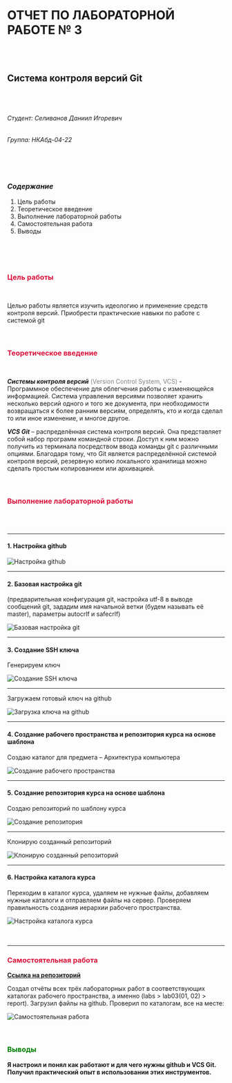 <br/>

# ОТЧЕТ ПО ЛАБОРАТОРНОЙ РАБОТЕ № 3
<br/>
<br/>

## Система контроля версий Git
<br/>
<br/>

###### Студент: Селиванов Даниил Игоревич
###### Группа: НКАбд-04-22
<br/>
<br/>

### *Содержание*
1. Цель работы
2. Теоретическое введение
3. Выполнение лабораторной работы
4. Самостоятельная работа
5. Выводы
<br/>
<br/>
<br/>

### <span style="color:crimson">Цель работы</span>
<br/>

Целью работы является изучить идеологию и применение 
средств контроля версий. Приобрести практические навыки 
по работе с системой git
<br/>
<br/>
<br/>

### <span style="color:crimson">Теоретическое введение</span>
<br/>

***Системы контроля версий*** <span style="color:gray">(Version Control System, VCS)</span> -
Программное обеспечение для облегчения работы с 
изменяющейся информацией. Система управления версиями 
позволяет хранить несколько версий одного и того же 
документа, при необходимости возвращаться к более ранним 
версиям, определять, кто и когда сделал то или иное 
изменение, и многое другое.
<br/>

***VCS Git*** – распределённая система контроля версий. Она 
представляет собой набор программ командной строки. 
Доступ к ним можно получить из терминала посредством 
ввода команды git с различными опциями. Благодаря тому, 
что Git является распределённой системой контроля версий, 
резервную копию локального хранилища можно сделать 
простым копированием или архивацией.
<br/>
<br/>
<br/>

### <span style="color:crimson">Выполнение лабораторной работы</span>
<br/>
<br/>

---
#### 1. Настройка github

![Настройка github](file:///C:/Users/%D0%9F%D0%BE%D0%BB%D1%8C%D0%B7%D0%BE%D0%B2%D0%B0%D1%82%D0%B5%D0%BB%D1%8C/Desktop/%D0%98%D1%81%D1%85%D0%BE%D0%B4%D0%BD%D1%8B%D0%B5%20%D1%84%D0%B0%D0%B9%D0%BB%D1%8B%20%D0%BB%D0%B1%203/1.png)
<br/>

---
#### 2. Базовая настройка git
(предварительная конфигурация git, настройка utf-8 в выводе сообщений git, 
зададим имя начальной ветки (будем называть её master), параметры
autocrlf и safecrlf)

![Базовая настройка git](file:///C:/Users/%D0%9F%D0%BE%D0%BB%D1%8C%D0%B7%D0%BE%D0%B2%D0%B0%D1%82%D0%B5%D0%BB%D1%8C/Desktop/%D0%98%D1%81%D1%85%D0%BE%D0%B4%D0%BD%D1%8B%D0%B5%20%D1%84%D0%B0%D0%B9%D0%BB%D1%8B%20%D0%BB%D0%B1%203/2.png)
<br/>

---
#### 3. Создание SSH ключа
Генерируем ключ

![Создание SSH ключa](file:///C:/Users/%D0%9F%D0%BE%D0%BB%D1%8C%D0%B7%D0%BE%D0%B2%D0%B0%D1%82%D0%B5%D0%BB%D1%8C/Desktop/%D0%98%D1%81%D1%85%D0%BE%D0%B4%D0%BD%D1%8B%D0%B5%20%D1%84%D0%B0%D0%B9%D0%BB%D1%8B%20%D0%BB%D0%B1%203/3.png)

---
Загружаем готовый ключ на github

![Загрузка ключа на github](file:///C:/Users/%D0%9F%D0%BE%D0%BB%D1%8C%D0%B7%D0%BE%D0%B2%D0%B0%D1%82%D0%B5%D0%BB%D1%8C/Desktop/%D0%98%D1%81%D1%85%D0%BE%D0%B4%D0%BD%D1%8B%D0%B5%20%D1%84%D0%B0%D0%B9%D0%BB%D1%8B%20%D0%BB%D0%B1%203/4.png)
<br/>

---

#### 4. Создание рабочего пространства и репозитория курса на основе шаблона
Создаю каталог для предмета – Архитектура компьютера

![Создание рабочего пространства](file:///C:/Users/%D0%9F%D0%BE%D0%BB%D1%8C%D0%B7%D0%BE%D0%B2%D0%B0%D1%82%D0%B5%D0%BB%D1%8C/Desktop/%D0%98%D1%81%D1%85%D0%BE%D0%B4%D0%BD%D1%8B%D0%B5%20%D1%84%D0%B0%D0%B9%D0%BB%D1%8B%20%D0%BB%D0%B1%203/5.png)
<br/>

---

#### 5. Создание репозитория курса на основе шаблона
Создаю репозиторий по шаблону курса

![Создание репозитория](file:///C:/Users/%D0%9F%D0%BE%D0%BB%D1%8C%D0%B7%D0%BE%D0%B2%D0%B0%D1%82%D0%B5%D0%BB%D1%8C/Desktop/%D0%98%D1%81%D1%85%D0%BE%D0%B4%D0%BD%D1%8B%D0%B5%20%D1%84%D0%B0%D0%B9%D0%BB%D1%8B%20%D0%BB%D0%B1%203/6.png)

---
Клонирую созданный репозиторий

![Клонирую созданный репозиторий](file:///C:/Users/%D0%9F%D0%BE%D0%BB%D1%8C%D0%B7%D0%BE%D0%B2%D0%B0%D1%82%D0%B5%D0%BB%D1%8C/Desktop/%D0%98%D1%81%D1%85%D0%BE%D0%B4%D0%BD%D1%8B%D0%B5%20%D1%84%D0%B0%D0%B9%D0%BB%D1%8B%20%D0%BB%D0%B1%203/7.png)
<br/>

---
#### 6. Настройка каталога курса
Переходим в каталог курса, удаляем не нужные файлы, добавляем 
нужные каталоги и отправляем файлы на сервер. Проверяем правильность создания иерархии рабочего пространства.


![Настройка каталога курса](file:///C:/Users/%D0%9F%D0%BE%D0%BB%D1%8C%D0%B7%D0%BE%D0%B2%D0%B0%D1%82%D0%B5%D0%BB%D1%8C/Desktop/%D0%98%D1%81%D1%85%D0%BE%D0%B4%D0%BD%D1%8B%D0%B5%20%D1%84%D0%B0%D0%B9%D0%BB%D1%8B%20%D0%BB%D0%B1%203/8.png)
<br/>
<br/>
<br/>

---

### <span style="color:crimson">Самостоятельная работа</span>
[**Ссылка на репозиторий**](https://github.com/diselivanov/study_2022-2023_arh-pc)

Создал отчёты всех трёх лабораторных работ в соответствующих 
каталогах рабочего пространства, а именно 
(labs > lab03(01, 02) > report). Загрузил файлы на github.
Проверил по каталогам, все на месте:

![Самостоятельная работа](file:///C:/Users/%D0%9F%D0%BE%D0%BB%D1%8C%D0%B7%D0%BE%D0%B2%D0%B0%D1%82%D0%B5%D0%BB%D1%8C/Desktop/%D0%98%D1%81%D1%85%D0%BE%D0%B4%D0%BD%D1%8B%D0%B5%20%D1%84%D0%B0%D0%B9%D0%BB%D1%8B%20%D0%BB%D0%B1%203/9.png)
<br/>
<br/>
<br/>

### <span style="color:green">Выводы</span>
<div class="alert alert-success">
<b>Я настроил и понял как работают и для чего нужны github и VCS Git. 
Получил практический опыт в использовании этих инструментов.
</b>
























```python

```


```python

```
